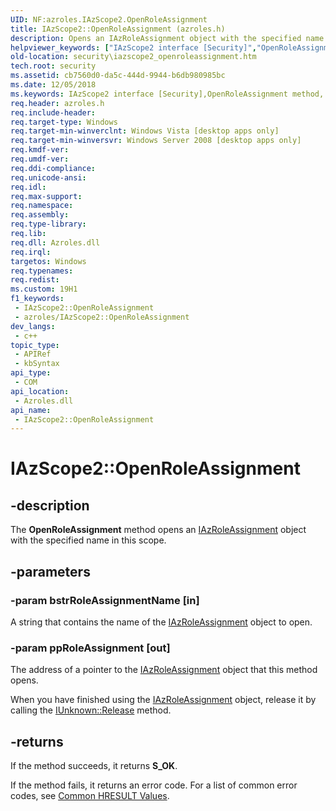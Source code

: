 ```yaml
---
UID: NF:azroles.IAzScope2.OpenRoleAssignment
title: IAzScope2::OpenRoleAssignment (azroles.h)
description: Opens an IAzRoleAssignment object with the specified name in this scope.
helpviewer_keywords: ["IAzScope2 interface [Security]","OpenRoleAssignment method","IAzScope2.OpenRoleAssignment","IAzScope2::OpenRoleAssignment","OpenRoleAssignment","OpenRoleAssignment method [Security]","OpenRoleAssignment method [Security]","IAzScope2 interface","azroles/IAzScope2::OpenRoleAssignment","security.iazscope2_openroleassignment"]
old-location: security\iazscope2_openroleassignment.htm
tech.root: security
ms.assetid: cb7560d0-da5c-444d-9944-b6db980985bc
ms.date: 12/05/2018
ms.keywords: IAzScope2 interface [Security],OpenRoleAssignment method, IAzScope2.OpenRoleAssignment, IAzScope2::OpenRoleAssignment, OpenRoleAssignment, OpenRoleAssignment method [Security], OpenRoleAssignment method [Security],IAzScope2 interface, azroles/IAzScope2::OpenRoleAssignment, security.iazscope2_openroleassignment
req.header: azroles.h
req.include-header: 
req.target-type: Windows
req.target-min-winverclnt: Windows Vista [desktop apps only]
req.target-min-winversvr: Windows Server 2008 [desktop apps only]
req.kmdf-ver: 
req.umdf-ver: 
req.ddi-compliance: 
req.unicode-ansi: 
req.idl: 
req.max-support: 
req.namespace: 
req.assembly: 
req.type-library: 
req.lib: 
req.dll: Azroles.dll
req.irql: 
targetos: Windows
req.typenames: 
req.redist: 
ms.custom: 19H1
f1_keywords:
 - IAzScope2::OpenRoleAssignment
 - azroles/IAzScope2::OpenRoleAssignment
dev_langs:
 - c++
topic_type:
 - APIRef
 - kbSyntax
api_type:
 - COM
api_location:
 - Azroles.dll
api_name:
 - IAzScope2::OpenRoleAssignment
---
```


# IAzScope2::OpenRoleAssignment


## -description

The <b>OpenRoleAssignment</b> method opens an <a href="/windows/desktop/api/azroles/nn-azroles-iazroleassignment">IAzRoleAssignment</a> object with the specified name in this scope.

## -parameters

### -param bstrRoleAssignmentName [in]

A string that contains the name of the <a href="/windows/desktop/api/azroles/nn-azroles-iazroleassignment">IAzRoleAssignment</a> object to open.

### -param ppRoleAssignment [out]

The address of a pointer to the <a href="/windows/desktop/api/azroles/nn-azroles-iazroleassignment">IAzRoleAssignment</a> object that this method opens.

When you have finished using the <a href="/windows/desktop/api/azroles/nn-azroles-iazroleassignment">IAzRoleAssignment</a> object, release it by calling the <a href="/windows/desktop/api/unknwn/nf-unknwn-iunknown-release">IUnknown::Release</a> method.

## -returns

 If the method succeeds, it returns <b>S_OK</b>.

If the method fails, it returns an error code. For a list of common error codes, see <a href="/windows/desktop/SecCrypto/common-hresult-values">Common HRESULT Values</a>.

